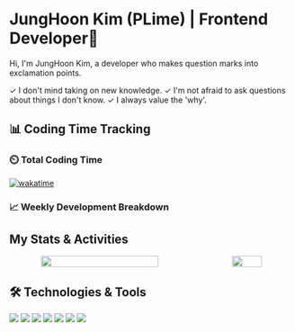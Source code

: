 # JungHoon Kim (PLime) | Frontend Developer🚀

Hi, I'm JungHoon Kim, a developer who makes question marks into exclamation points.

✓ I don't mind taking on new knowledge.
✓ I'm not afraid to ask questions about things I don't know.
✓ I always value the 'why'.

## 📊 Coding Time Tracking

### ⏲️ Total Coding Time
[![wakatime](https://wakatime.com/badge/user/YOUR_WAKATIME_USER_ID.svg)](https://wakatime.com/@YOUR_WAKATIME_USER_ID)

### 📈 Weekly Development Breakdown
<!--START_SECTION:waka-->
<!--END_SECTION:waka-->

## My Stats & Activities

<div align="center" style="display: flex; gap: 20px; justify-content: space-between;">
  <img src="https://github-readme-stats.vercel.app/api?username=JungHoon0814&show_icons=true&hide_border=true&title_color=4ade80&text_color=ffffff&icon_color=4ade80&bg_color=1a1b1e&hide=contribs,issues&count_private=true&custom_title=Lime's%20Github%20Stats" width="65%" />
  
  <img src="https://github-readme-stats.vercel.app/api/top-langs/?username=JungHoon0814&layout=compact&hide_border=true&title_color=4ade80&text_color=ffffff&bg_color=1a1b1e&langs_count=6&custom_title=Most%20Used%20Languages" width="33%" />
</div>

## 🛠️ Technologies & Tools

<p>
  <img src="https://img.shields.io/badge/HTML5-E34F26?style=for-the-badge&logo=html5&logoColor=white" />
  <img src="https://img.shields.io/badge/CSS3-1572B6?style=for-the-badge&logo=css3&logoColor=white" />
  <img src="https://img.shields.io/badge/Sass-CC6699?style=for-the-badge&logo=sass&logoColor=white" />
  <img src="https://img.shields.io/badge/JavaScript-F7DF1E?style=for-the-badge&logo=javascript&logoColor=black" />
  <img src="https://img.shields.io/badge/TypeScript-3178C6?style=for-the-badge&logo=typescript&logoColor=white" />
  <img src="https://img.shields.io/badge/React-61DAFB?style=for-the-badge&logo=react&logoColor=black" />
  <img src="https://img.shields.io/badge/Figma-F24E1E?style=for-the-badge&logo=figma&logoColor=white" />
</p>


<!---
JungHoon0814/JungHoon0814 is a ✨ special ✨ repository because its `README.md` (this file) appears on your GitHub profile.
You can click the Preview link to take a look at your changes.
--->

